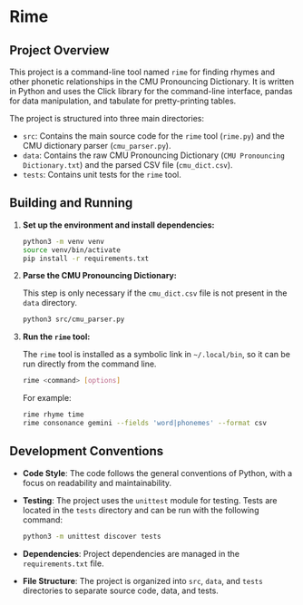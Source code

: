 # Rime

## Project Overview

This project is a command-line tool named `rime` for finding rhymes and other phonetic relationships in the CMU Pronouncing Dictionary. It is written in Python and uses the Click library for the command-line interface, pandas for data manipulation, and tabulate for pretty-printing tables.

The project is structured into three main directories:
- `src`: Contains the main source code for the `rime` tool (`rime.py`) and the CMU dictionary parser (`cmu_parser.py`).
- `data`: Contains the raw CMU Pronouncing Dictionary (`CMU Pronouncing Dictionary.txt`) and the parsed CSV file (`cmu_dict.csv`).
- `tests`: Contains unit tests for the `rime` tool.

## Building and Running

1.  **Set up the environment and install dependencies:**

    ```bash
    python3 -m venv venv
    source venv/bin/activate
    pip install -r requirements.txt
    ```

2.  **Parse the CMU Pronouncing Dictionary:**

    This step is only necessary if the `cmu_dict.csv` file is not present in the `data` directory.

    ```bash
    python3 src/cmu_parser.py
    ```

3.  **Run the `rime` tool:**

    The `rime` tool is installed as a symbolic link in `~/.local/bin`, so it can be run directly from the command line.

    ```bash
    rime <command> [options]
    ```

    For example:

    ```bash
    rime rhyme time
    rime consonance gemini --fields 'word|phonemes' --format csv
    ```

## Development Conventions

*   **Code Style**: The code follows the general conventions of Python, with a focus on readability and maintainability.
*   **Testing**: The project uses the `unittest` module for testing. Tests are located in the `tests` directory and can be run with the following command:

    ```bash
    python3 -m unittest discover tests
    ```

*   **Dependencies**: Project dependencies are managed in the `requirements.txt` file.
*   **File Structure**: The project is organized into `src`, `data`, and `tests` directories to separate source code, data, and tests.
